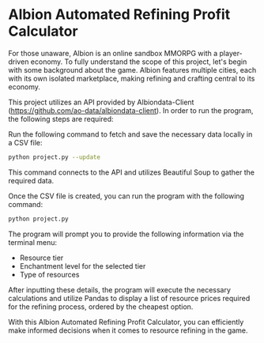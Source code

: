 # Albion Automated Refining Profit Calculator


For those unaware, Albion is an online sandbox MMORPG with a player-driven economy. To fully understand the scope of this project, let's begin with some background about the game. Albion features multiple cities, each with its own isolated marketplace, making refining and crafting central to its economy.

This project utilizes an API provided by Albiondata-Client (https://github.com/ao-data/albiondata-client). In order to run the program, the following steps are required:

Run the following command to fetch and save the necessary data locally in a CSV file:

```bash
python project.py --update
```
This command connects to the API and utilizes Beautiful Soup to gather the required data.

Once the CSV file is created, you can run the program with the following command:

```bash
python project.py
```

The program will prompt you to provide the following information via the terminal menu:
- Resource tier
- Enchantment level for the selected tier
- Type of resources

After inputting these details, the program will execute the necessary calculations and utilize Pandas to display a list of resource prices required for the refining process, ordered by the cheapest option.

With this Albion Automated Refining Profit Calculator, you can efficiently make informed decisions when it comes to resource refining in the game.



